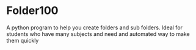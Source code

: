 # Folder100
A python program to help you create folders and sub folders. Ideal for students who have many subjects and need and automated way to make them quickly
